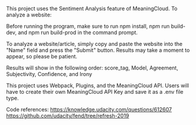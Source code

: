 This project uses the Sentiment Analysis feature of MeaningCloud. To analyze a website:

Before running the program, make sure to run npm install, npm run build-dev, and npm run build-prod in the command prompt.

To analyze a website/article, simply copy and paste the website into the "Name" field and press the "Submit" button. Results may take a moment to appear, so please be patient.

Results will show in the following order: score_tag, Model, Agreement, Subjectivity, Confidence, and Irony

This project uses Webpack, Plugins, and the MeaningCloud API. Users will have to create their own MeaningCloud API Key and save it as a .env file type.


Code references:
https://knowledge.udacity.com/questions/612607
https://github.com/udacity/fend/tree/refresh-2019

